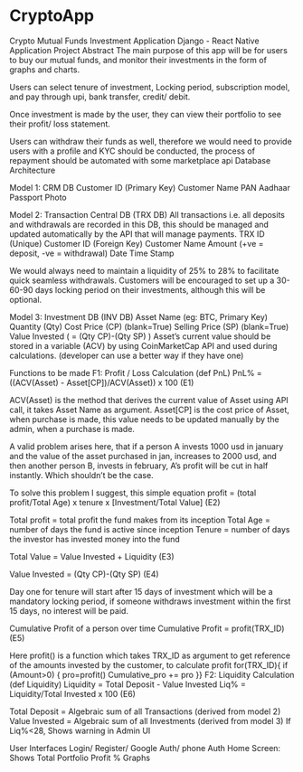 # CryptoApp
Crypto Mutual Funds Investment Application
Django - React Native Application Project
Abstract
The main purpose of this app will be for users to buy our mutual funds, and monitor their investments in the form of graphs and charts.

Users can select tenure of investment, Locking period, subscription model, and pay through upi, bank transfer, credit/ debit.

Once investment is made by the user, they can view their portfolio to see their profit/ loss statement.

Users can withdraw their funds as well, therefore we would need to provide users with a profile and KYC should be conducted, the process of repayment should be automated with some marketplace api
Database Architecture

Model 1: CRM DB
Customer ID (Primary Key)
Customer Name
PAN
Aadhaar
Passport
Photo

Model 2: Transaction Central DB (TRX DB)
All transactions i.e. all deposits and withdrawals are recorded in this DB, this should be managed and updated automatically by the API that will manage payments.
TRX ID (Unique)
Customer ID (Foreign Key)
Customer Name
Amount (+ve = deposit, -ve = withdrawal)
Date Time Stamp

We would always need to maintain a liquidity of 25% to 28% to facilitate quick seamless withdrawals.
Customers will be encouraged to set up a 30-60-90 days locking period on their investments, although this will be optional.

Model 3: Investment DB (INV DB)
Asset Name (eg: BTC, Primary Key)
Quantity (Qty)
Cost Price (CP) (blank=True)
Selling Price (SP) (blank=True)
Value Invested ( = (Qty  CP)-(Qty  SP) )
Asset’s current value should be stored in a variable (ACV) by using CoinMarketCap API and used during calculations. (developer can use a better way if they have one)

Functions to be made
F1: Profit / Loss Calculation (def PnL)
PnL% = ((ACV(Asset) - Asset[CP])/ACV(Asset)) x 100                                                     (E1)

ACV(Asset) is the method that derives the current value of Asset using API call, it takes Asset Name as argument.
Asset[CP] is the cost price of Asset, when purchase is made, this value needs to be updated manually by the admin, when a purchase is made.

A valid problem arises here, that if a person A invests 1000 usd in january and the value of the asset purchased in jan, increases to 2000 usd, and then another person B, invests in february, A’s profit will be cut in half instantly. Which shouldn’t be the case.

To solve this problem I suggest, this simple equation
profit = (total profit/Total Age) x tenure x [Investment/Total Value]                                (E2)

Total profit = total profit the fund makes from its inception
Total Age = number of days the fund is active since inception
Tenure = number of days the investor has invested money into the fund

Total Value = Value Invested + Liquidity                                                                              (E3)


Value Invested = (Qty  CP)-(Qty  SP)                                                                    (E4)

Day one for tenure will start after 15 days of investment which will be a mandatory locking period, if someone withdraws investment within the first 15 days, no interest will be paid.

Cumulative Profit of a person over time
Cumulative Profit =  profit(TRX_ID)                                                                                  (E5)

Here profit() is a function which takes TRX_ID as argument to get reference of the amounts invested by the customer, to calculate profit
for(TRX_ID){
if (Amount>0) {
pro=profit()
Cumulative_pro += pro
}}
F2: Liquidity Calculation (def Liquidity)
Liquidity = Total Deposit - Value Invested
Liq% = Liquidity/Total Invested x 100                                                                                   (E6)

Total Deposit = Algebraic sum of all Transactions (derived from model 2)
Value Invested = Algebraic sum of all Investments (derived from model 3)
If Liq%<28, Shows warning in Admin UI

User Interfaces
Login/ Register/ Google Auth/ phone Auth
Home Screen: 
Shows Total Portfolio Profit %
Graphs
